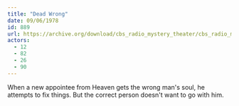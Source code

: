 ```yaml
---
title: "Dead Wrong"
date: 09/06/1978
id: 889
url: https://archive.org/download/cbs_radio_mystery_theater/cbs_radio_mystery_theater-0851-0900.zip/cbs_radio_mystery_theater-0851-0900%2Fcbsrmt_0889_dead_wrong.mp3
actors:
  - 12
  - 82
  - 26
  - 90
---
```

When a new appointee from Heaven gets the wrong man's soul, he attempts to fix things. But the correct person doesn't want to go with him.